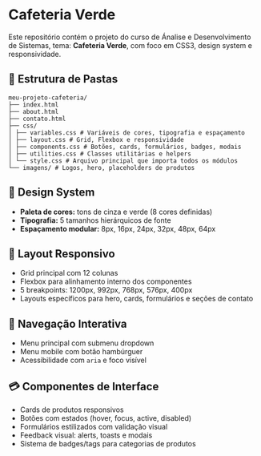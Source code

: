 # Cafeteria Verde


Este repositório contém o projeto do curso de Ánalise e Desenvolvimento de Sistemas, tema: **Cafeteria Verde**, com foco em CSS3, design system e responsividade.


## 📁 Estrutura de Pastas
```
meu-projeto-cafeteria/
├── index.html
├── about.html
├── contato.html
├── css/
│ ├── variables.css # Variáveis de cores, tipografia e espaçamento
│ ├── layout.css # Grid, Flexbox e responsividade
│ ├── components.css # Botões, cards, formulários, badges, modais
│ ├── utilities.css # Classes utilitárias e helpers
│ └── style.css # Arquivo principal que importa todos os módulos
└── imagens/ # Logos, hero, placeholders de produtos
```


## 🎨 Design System
- **Paleta de cores:** tons de cinza e verde (8 cores definidas)
- **Tipografia:** 5 tamanhos hierárquicos de fonte
- **Espaçamento modular:** 8px, 16px, 24px, 32px, 48px, 64px


## 🧱 Layout Responsivo
- Grid principal com 12 colunas
- Flexbox para alinhamento interno dos componentes
- 5 breakpoints: 1200px, 992px, 768px, 576px, 400px
- Layouts específicos para hero, cards, formulários e seções de contato


## 🧭 Navegação Interativa
- Menu principal com submenu dropdown
- Menu mobile com botão hambúrguer
- Acessibilidade com `aria` e foco visível


## 💳 Componentes de Interface
- Cards de produtos responsivos
- Botões com estados (hover, focus, active, disabled)
- Formulários estilizados com validação visual
- Feedback visual: alerts, toasts e modais
- Sistema de badges/tags para categorias de produtos
